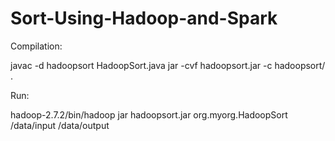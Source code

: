 # Sort-Using-Hadoop-and-Spark

Compilation:

javac -d hadoopsort HadoopSort.java
jar -cvf hadoopsort.jar -c hadoopsort/ .

Run:

hadoop-2.7.2/bin/hadoop jar hadoopsort.jar org.myorg.HadoopSort /data/input /data/output
